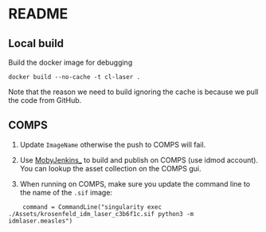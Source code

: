 # README

## Local build
Build the docker image for debugging
```
docker build --no-cache -t cl-laser .
```
Note that the reason we need to build ignoring the cache is because we pull the code from GitHub.

## COMPS

1. Update `ImageName` otherwise the push to COMPS will fail.

2. Use [MobyJenkins_](https://jenkins.apps.idmod.org/view/Container%20building/job/MobyJenkins_) to build and publish on COMPS (use idmod account). You can lookup the asset collection on the COMPS gui. 

3. When running on COMPS, make sure you update the command line to the name of the `.sif` image:
```
    command = CommandLine("singularity exec ./Assets/krosenfeld_idm_laser_c3b6f1c.sif python3 -m idmlaser.measles")
```